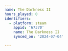 ```yaml
---
name: The Darkness II
hours_played: 0
identifiers:
  - platform: steam
    appid: '67370'
    name: The Darkness II
    synced_on: '2024-07-04'

---
```

